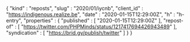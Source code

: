 {
  "kind" : "reposts",
  "slug" : "2020/01/iycnb",
  "client_id" : "https://indigenous.realize.be",
  "date" : "2020-01-15T12:29:00Z",
  "h" : "h-entry",
  "properties" : {
    "published" : [ "2020-01-15T12:29:00Z" ],
    "repost-of" : [ "https://twitter.com/PHPMinds/status/1217417694426943489" ],
    "syndication" : [ "https://brid.gy/publish/twitter" ]
  }
}
